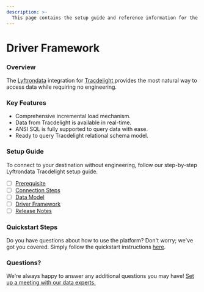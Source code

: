 ```yaml
---
description: >-
  This page contains the setup guide and reference information for the Tracdelight source connector.
---
```


# Driver Framework

### Overview

The [Lyftrondata](https://www.lyftrondata.com/) integration for [Tracdelight](https://www.lyftrondata.com/integration/tracdelight/)[ ](https://www.lyftrondata.com/integration/tracdelight/)provides the most natural way to access data while requiring no engineering.

### Key Features

* Comprehensive incremental load mechanism.
* Data from Tracdelight is available in real-time.&#x20;
* ANSI SQL is fully supported to query data with ease.
* Ready to query Tracdelight relational schema model.

### Setup Guide

To connect to your destination without engineering, follow our step-by-step Lyftrondata Tracdelight setup guide.

* [ ] [Prerequisite](../../marketing-analytics/tracdelight/prerequisite.md)
* [ ] [Connection Steps](../../marketing-analytics/tracdelight/connection-steps.md)
* [ ] [Data Model](../../marketing-analytics/tracdelight/data-model/)
* [ ] [Driver Framework](../../marketing-analytics/tracdelight/driver-framework/)
* [ ] [Release Notes](../../marketing-analytics/tracdelight/release-notes.md)

### Quickstart Steps

Do you have questions about how to use the platform? Don't worry; we've got you covered. Simply follow the quickstart instructions [here](../../../quickstart-steps.md).

### Questions? <a href="#questions" id="questions"></a>

We're always happy to answer any additional questions you may have! [Set up a meeting with our data experts.](https://www.lyftrondata.com/book-a-meeting/)


